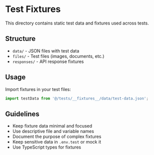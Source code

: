 # Test Fixtures

This directory contains static test data and fixtures used across tests.

## Structure

- `data/` - JSON files with test data
- `files/` - Test files (images, documents, etc.)
- `responses/` - API response fixtures

## Usage

Import fixtures in your test files:

```typescript
import testData from '@/tests/__fixtures__/data/test-data.json';
```

## Guidelines

- Keep fixture data minimal and focused
- Use descriptive file and variable names
- Document the purpose of complex fixtures
- Keep sensitive data in `.env.test` or mock it
- Use TypeScript types for fixtures

